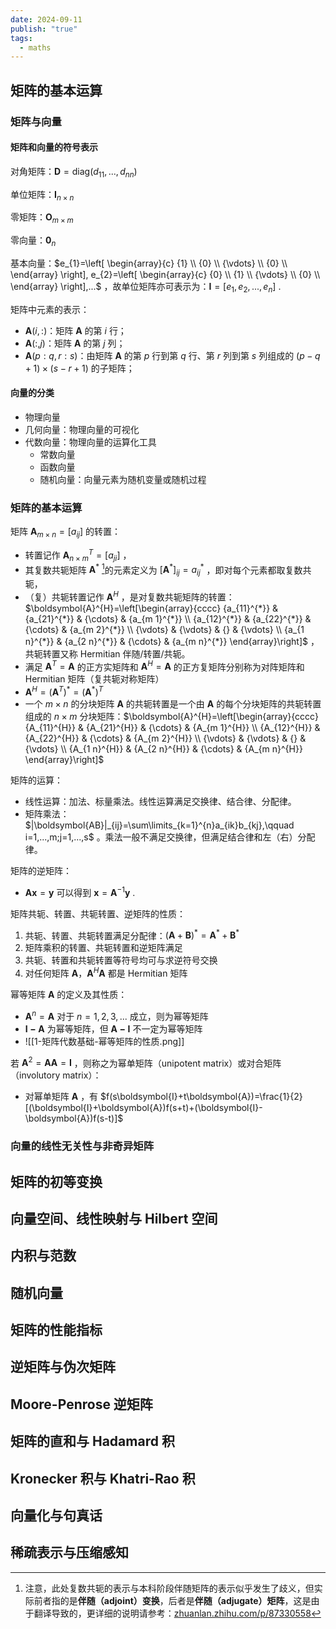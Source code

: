 ```yaml
---
date: 2024-09-11
publish: "true"
tags:
  - maths
---
```

## 矩阵的基本运算

### 矩阵与向量

#### 矩阵和向量的符号表示

对角矩阵：$\boldsymbol{D}=\text{diag}{(d_{11},...,d_{nn})}$ 

单位矩阵：$\boldsymbol{I}_{n\times n}$ 

零矩阵：$\boldsymbol{O}_{m\times m}$ 

零向量：$\boldsymbol{0}_{n}$

基本向量：$e_{1}=\left[ \begin{array}{c} {1} \\ {0} \\ {\vdots} \\ {0} \\ \end{array} \right], e_{2}=\left[ \begin{array}{c} {0} \\ {1} \\ {\vdots} \\ {0} \\ \end{array} \right],...$ ，故单位矩阵亦可表示为：$\boldsymbol{I}=[e_{1},e_{2},...,e_{n}]$ .

矩阵中元素的表示：
- $\boldsymbol{A}(i,:)$：矩阵 $\boldsymbol{A}$ 的第 $i$ 行；
- $\boldsymbol{A}(:,j)$：矩阵 $\boldsymbol{A}$ 的第 $j$ 列；
- $\boldsymbol{A}(p:q,r:s)$：由矩阵 $\boldsymbol{A}$ 的第 $p$ 行到第 $q$ 行、第 $r$ 列到第 $s$ 列组成的 $(p-q+1)\times(s-r+1)$ 的子矩阵；

#### 向量的分类

- 物理向量
- 几何向量：物理向量的可视化
- 代数向量：物理向量的运算化工具
	- 常数向量
	- 函数向量
	- 随机向量：向量元素为随机变量或随机过程

### 矩阵的基本运算

矩阵 $\boldsymbol{A}_{m\times n}=[a_{ij}]$ 的转置：
- 转置记作 $\boldsymbol{A}^{T}_{n\times m}=[a_{ji}]$ ，
- 其复数共轭矩阵 $\boldsymbol{A}^{*}$ [^1]的元素定义为 $[\boldsymbol{A}^{*}]_{ij}=a_{ij}^{*}$ ，即对每个元素都取复数共轭，
- （复）共轭转置记作 $\boldsymbol{A}^{H}$ ，是对复数共轭矩阵的转置：$\boldsymbol{A}^{H}=\left[\begin{array}{cccc} {a_{11}^{*}} & {a_{21}^{*}} & {\cdots} & {a_{m 1}^{*}} \\ {a_{12}^{*}} & {a_{22}^{*}} & {\cdots} & {a_{m 2}^{*}} \\ {\vdots} & {\vdots} & {} & {\vdots} \\ {a_{1 n}^{*}} & {a_{2 n}^{*}} & {\cdots} & {a_{m n}^{*}} \end{array}\right]$ ，共轭转置又称 Hermitian 伴随/转置/共轭。
- 满足 $\boldsymbol{A}^{T}=\boldsymbol{A}$ 的正方实矩阵和 $\boldsymbol{A}^{H}=\boldsymbol{A}$ 的正方复矩阵分别称为对阵矩阵和 Hermitian 矩阵（复共轭对称矩阵）
- $\boldsymbol{A}^{H}=(\boldsymbol{A}^{T})^{*}=(\boldsymbol{A}^{*})^{T}$ 
- 一个 $m\times n$ 的分块矩阵 $\boldsymbol{A}$ 的共轭转置是一个由 $\boldsymbol{A}$ 的每个分块矩阵的共轭转置组成的 $n\times m$ 分块矩阵：$\boldsymbol{A}^{H}=\left[\begin{array}{cccc} {A_{11}^{H}} & {A_{21}^{H}} & {\cdots} & {A_{m 1}^{H}} \\ {A_{12}^{H}} & {A_{22}^{H}} & {\cdots} & {A_{m 2}^{H}} \\ {\vdots} & {\vdots} & {} & {\vdots} \\ {A_{1 n}^{H}} & {A_{2 n}^{H}} & {\cdots} & {A_{m n}^{H}} \end{array}\right]$

矩阵的运算：
- 线性运算：加法、标量乘法。线性运算满足交换律、结合律、分配律。
- 矩阵乘法：$|\boldsymbol{AB}|_{ij}=\sum\limits_{k=1}^{n}a_{ik}b_{kj},\qquad i=1,...,m;j=1,...,s$ 。乘法一般不满足交换律，但满足结合律和左（右）分配律。

矩阵的逆矩阵：
- $\boldsymbol{Ax}=\boldsymbol{y}$ 可以得到 $\boldsymbol{x}=\boldsymbol{A}^{-1}\boldsymbol{y}$ .

矩阵共轭、转置、共轭转置、逆矩阵的性质：
1. 共轭、转置、共轭转置满足分配律：$(\boldsymbol{A}+\boldsymbol{B})^{*}=\boldsymbol{A}^{*}+\boldsymbol{B}^{*}$ 
2. 矩阵乘积的转置、共轭转置和逆矩阵满足
3. 共轭、转置和共轭转置等符号均可与求逆符号交换
4. 对任何矩阵 $\boldsymbol{A}$，$\boldsymbol{A}^{H}\boldsymbol{A}$ 都是 Hermitian 矩阵

幂等矩阵 $\boldsymbol{A}$ 的定义及其性质：
- $\boldsymbol{A}^{n}=\boldsymbol{A}$ 对于 $n=1,2,3,...$ 成立，则为幂等矩阵
- $\boldsymbol{I-A}$ 为幂等矩阵，但 $\boldsymbol{A-I}$ 不一定为幂等矩阵
- ![[1-矩阵代数基础-幂等矩阵的性质.png]]

若 $\boldsymbol{A}^{2}=\boldsymbol{A}\boldsymbol{A}=\boldsymbol{I}$ ，则称之为幂单矩阵（unipotent matrix）或对合矩阵（involutory matrix）：
- 对幂单矩阵 $\boldsymbol{A}$ ，有 $f(s\boldsymbol{I}+t\boldsymbol{A})=\frac{1}{2}[(\boldsymbol{I}+\boldsymbol{A})f(s+t)+(\boldsymbol{I}-\boldsymbol{A})f(s-t)]$

### 向量的线性无关性与非奇异矩阵



## 矩阵的初等变换

## 向量空间、线性映射与 Hilbert 空间

## 内积与范数

## 随机向量

## 矩阵的性能指标

## 逆矩阵与伪次矩阵

## Moore-Penrose 逆矩阵

## 矩阵的直和与 Hadamard 积

## Kronecker 积与 Khatri-Rao 积

## 向量化与句真话

## 稀疏表示与压缩感知

[^1]: 注意，此处复数共轭的表示与本科阶段伴随矩阵的表示似乎发生了歧义，但实际前者指的是**伴随（adjoint）变换**，后者是**伴随（adjugate）矩阵**，这是由于翻译导致的，更详细的说明请参考：[zhuanlan.zhihu.com/p/87330558](https://zhuanlan.zhihu.com/p/87330558)